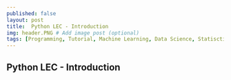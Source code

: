 ```yaml
---
published: false
layout: post
title:  Python LEC - Introduction
img: header.PNG # Add image post (optional)
tags: [Programming, Tutorial, Machine Learning, Data Science, Statisctics, Python] # add tag
---
```


## Python LEC - Introduction


